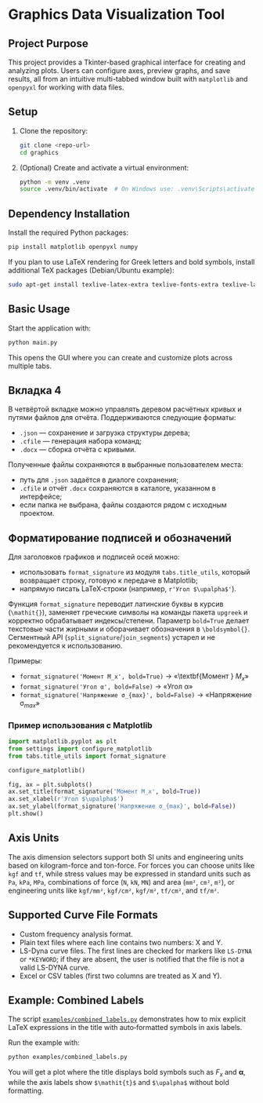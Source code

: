 # Graphics Data Visualization Tool

## Project Purpose
This project provides a Tkinter-based graphical interface for creating and analyzing plots. Users can configure axes, preview graphs, and save results, all from an intuitive multi-tabbed window built with `matplotlib` and `openpyxl` for working with data files.

## Setup
1. Clone the repository:
   ```bash
   git clone <repo-url>
   cd graphics
   ```
2. (Optional) Create and activate a virtual environment:
   ```bash
   python -m venv .venv
   source .venv/bin/activate  # On Windows use: .venv\Scripts\activate
   ```

## Dependency Installation
Install the required Python packages:
```bash
pip install matplotlib openpyxl numpy
```

If you plan to use LaTeX rendering for Greek letters and bold symbols,
install additional TeX packages (Debian/Ubuntu example):

```bash
sudo apt-get install texlive-latex-extra texlive-fonts-extra texlive-lang-cyrillic
```

## Basic Usage
Start the application with:
```bash
python main.py
```
This opens the GUI where you can create and customize plots across multiple tabs.

## Вкладка 4

В четвёртой вкладке можно управлять деревом расчётных кривых и путями файлов для отчёта. Поддерживаются следующие форматы:

- `.json` — сохранение и загрузка структуры дерева;
- `.cfile` — генерация набора команд;
- `.docx` — сборка отчёта с кривыми.

Полученные файлы сохраняются в выбранные пользователем места:

- путь для `.json` задаётся в диалоге сохранения;
- `.cfile` и отчёт `.docx` сохраняются в каталоге, указанном в интерфейсе;
- если папка не выбрана, файлы создаются рядом с исходным проектом.

## Форматирование подписей и обозначений

Для заголовков графиков и подписей осей можно:

- использовать `format_signature` из модуля `tabs.title_utils`, который
  возвращает строку, готовую к передаче в Matplotlib;
- напрямую писать LaTeX‑строки (например, `r'Угол $\upalpha$'`).

Функция `format_signature` переводит латинские буквы в курсив
(`\mathit{}`), заменяет греческие символы на команды пакета `upgreek` и
корректно обрабатывает индексы/степени. Параметр `bold=True` делает
текстовые части жирными и оборачивает обозначения в `\boldsymbol{}`.
Сегментный API (`split_signature`/`join_segments`) устарел и не
рекомендуется к использованию.

Примеры:

- `format_signature('Момент M_x', bold=True)` → «\textbf{Момент }
  $\boldsymbol{\mathit{M}_{\mathit{x}}}$»
- `format_signature('Угол α', bold=False)` → «Угол $\upalpha$»
- `format_signature('Напряжение σ_{max}', bold=False)` →
  «Напряжение $\upsigma_{\mathit{max}}$»

### Пример использования с Matplotlib

```python
import matplotlib.pyplot as plt
from settings import configure_matplotlib
from tabs.title_utils import format_signature

configure_matplotlib()

fig, ax = plt.subplots()
ax.set_title(format_signature('Момент M_x', bold=True))
ax.set_xlabel(r'Угол $\upalpha$')
ax.set_ylabel(format_signature('Напряжение σ_{max}', bold=False))
plt.show()
```

## Axis Units
The axis dimension selectors support both SI units and engineering units based on kilogram-force and ton-force. For forces you can choose units like `kgf` and `tf`, while stress values may be expressed in standard units such as `Pa`, `kPa`, `MPa`, combinations of force (`N`, `kN`, `MN`) and area (`mm²`, `cm²`, `m²`), or engineering units like `kgf/mm²`, `kgf/cm²`, `kgf/m²`, `tf/cm²`, and `tf/m²`.

## Supported Curve File Formats
- Custom frequency analysis format.
- Plain text files where each line contains two numbers: X and Y.
- LS-Dyna curve files. The first lines are checked for markers like
  `LS-DYNA` or `*KEYWORD`; if they are absent, the user is notified that
  the file is not a valid LS-DYNA curve.
- Excel or CSV tables (first two columns are treated as X and Y).

## Example: Combined Labels

The script [`examples/combined_labels.py`](examples/combined_labels.py) demonstrates how to mix explicit LaTeX expressions in the title with auto‑formatted symbols in axis labels.

Run the example with:

```bash
python examples/combined_labels.py
```

You will get a plot where the title displays bold symbols such as $\boldsymbol{\mathit{F}_{\mathit{x}}}$ and $\boldsymbol{\upalpha}$, while the axis labels show `$\mathit{t}$` and `$\upalpha$` without bold formatting.
